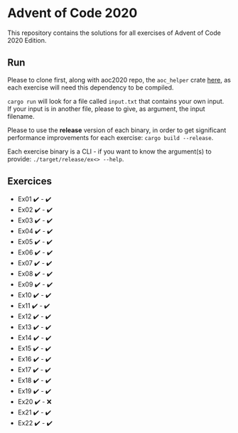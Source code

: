 # Advent of Code 2020

This repository contains the solutions for all exercises of Advent of Code 2020 Edition.

## Run

Please to clone first, along with aoc2020 repo, the `aoc_helper` crate [here](https://github.com/k0pernicus/aoc_helper),
as each exercise will need this dependency to be compiled.

`cargo run` will look for a file called `input.txt` that contains your own input.  
If your input is in another file, please to give, as argument, the input filename.

Please to use the **release** version of each binary, in order to get significant performance improvements 
for each exercise: `cargo build --release`.

Each exercise binary is a CLI - if you want to know the argument(s) to provide: `./target/release/ex<> --help`.

## Exercices

* Ex01 ✔️ - ✔️
* Ex02 ✔️ - ✔️
* Ex03 ✔️ - ✔️
* Ex04 ✔️ - ✔️
* Ex05 ✔️ - ✔️
* Ex06 ✔️ - ✔️
* Ex07 ✔️ - ✔️
* Ex08 ✔️ - ✔️
* Ex09 ✔️ - ✔️
* Ex10 ✔️ - ✔️
* Ex11 ✔️ - ✔️
* Ex12 ✔️ - ✔️
* Ex13 ✔️ - ✔️
* Ex14 ✔️ - ✔️
* Ex15 ✔️ - ✔️
* Ex16 ✔️ - ✔️
* Ex17 ✔️ - ✔️
* Ex18 ✔️ - ✔️
* Ex19 ✔️ - ✔️
* Ex20 ✔️ - ❌
* Ex21 ✔️ - ✔️
* Ex22 ✔️ - ✔️

